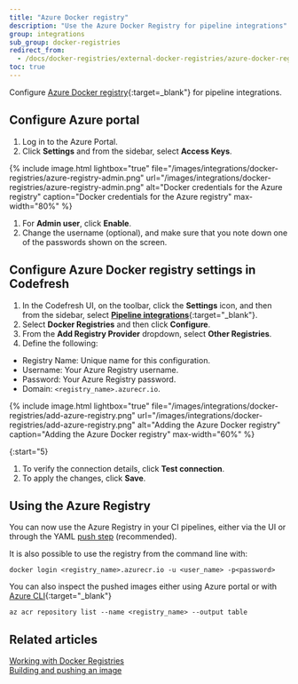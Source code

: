 ```yaml
---
title: "Azure Docker registry"
description: "Use the Azure Docker Registry for pipeline integrations"
group: integrations
sub_group: docker-registries
redirect_from:
  - /docs/docker-registries/external-docker-registries/azure-docker-registry/
toc: true
---
```

Configure [Azure Docker registry](https://docs.microsoft.com/en-us/azure/container-registry/){:target=\_blank"} for pipeline integrations.

## Configure Azure portal

1. Log in to the Azure Portal.
1. Click **Settings** and from the sidebar, select **Access Keys**.

 {% include 
image.html 
lightbox="true" 
file="/images/integrations/docker-registries/azure-registry-admin.png" 
url="/images/integrations/docker-registries/azure-registry-admin.png" 
alt="Docker credentials for the Azure registry" 
caption="Docker credentials for the Azure registry" 
max-width="80%" 
%}

1. For **Admin user**, click **Enable**. 
1. Change the username (optional), and make sure that you note down one of the passwords shown on the screen.

## Configure Azure Docker registry settings in Codefresh

1. In the Codefresh UI, on the toolbar, click the **Settings** icon, and then from the sidebar, select [**Pipeline integrations**](https://g.codefresh.io/account-admin/account-conf/integration){:target="\_blank"}. 
1. Select **Docker Registries** and then click **Configure**.
1. From the **Add Registry Provider** dropdown, select **Other Registries**.
1. Define the following: 
  * Registry Name: Unique name for this configuration.
  * Username: Your Azure Registry username.
  * Password: Your Azure Registry password.
  * Domain: `<registry_name>.azurecr.io`.

{% include image.html 
	lightbox="true" 
file="/images/integrations/docker-registries/add-azure-registry.png" 
url="/images/integrations/docker-registries/add-azure-registry.png" 
alt="Adding the Azure Docker registry" 
caption="Adding the Azure Docker registry" 
max-width="60%" %}

{:start="5}
1. To verify the connection details, click **Test connection**.
1. To apply the changes, click **Save**.

## Using the Azure Registry

You can now use the Azure Registry in your CI pipelines, either via the UI  or through the YAML [push step]({{site.baseurl}}/docs/pipelines/steps/push/) (recommended).

It is also possible to use the registry from the command line with:

```
docker login <registry_name>.azurecr.io -u <user_name> -p<password>
```

You can also inspect the pushed images either using Azure portal or with [Azure CLI](https://docs.microsoft.com/en-us/cli/azure/?view=azure-cli-latest){:target="\_blank"}

```
az acr repository list --name <registry_name> --output table
```


## Related articles
[Working with Docker Registries]({{site.baseurl}}/docs/ci-cd-guides/working-with-docker-registries/)   
[Building and pushing an image]({{site.baseurl}}/docs/example-catalog/ci-examples/build-and-push-an-image/)  